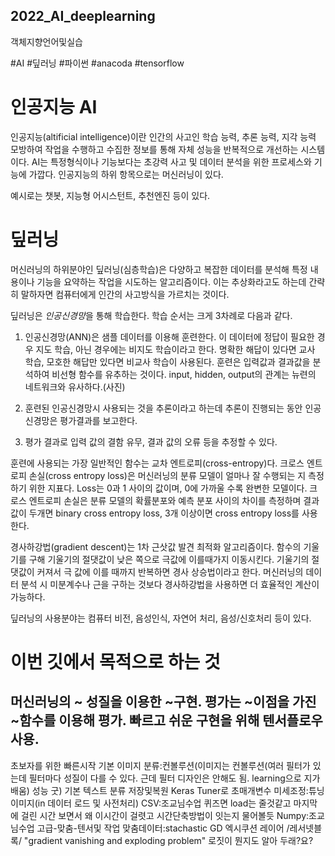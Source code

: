 ## 2022_AI_deeplearning
객체지향언어및실습

#AI #딮러닝 #파이썬 #anacoda #tensorflow

# 인공지능 AI
 인공지능(altificial intelligence)이란 인간의 사고인 학습 능력, 추론 능력, 지각 능력 모방하여 작업을 수행하고 수집한 정보를 통해 자체 성능을 반복적으로 개선하는 시스템이다. AI는 특정형식이나 기능보다는 초강력 사고 및 데이터 분석을 위한 프로세스와 기능에 가깝다. 인공지능의 하위 항목으로는 머신러닝이 있다.
 
  예시로는 챗봇, 지능형 어시스턴트, 추천엔진 등이 있다.

# 딮러닝
 머신러닝의 하위분야인 딮러닝(심층학습)은 다양하고 복잡한 데이터를 분석해 특정 내용이나 기능을 요약하는 작업을 시도하는 알고리즘이다. 이는 추상화라고도 하는데 간략히 말하자면 컴퓨터에게 인간의 사고방식을 가르치는 것이다. 
 
 딮러닝은 *인공신경망*을 통해 학습한다. 학습 순서는 크게 3차례로 다음과 같다.
 
 1. 인공신경망(ANN)은 샘플 데이터를 이용해 훈련한다. 이 데이터에 정답이 필요한 경우 지도 학습, 아닌 경우에는 비지도 학습이라고 한다. 명확한 해답이 있다면 교사 학습, 모호한 해답만 있다면 비교사 학습이 사용된다. 훈련은 입력값과 결과값을 분석하여 비선형 함수를 유추하는 것이다. input, hidden, output의 관계는 뉴련의 네트워크와 유사하다.(사진)
 
 2. 훈련된 인공신경망시 사용되는 것을 추론이라고 하는데 추론이 진행되는 동안 인공신경망은 평가결과를 보고한다. 
 
 3. 평가 결과로 입력 값의 결함 유무, 결과 값의 오류 등을 추정할 수 있다.
 
 훈련에 사용되는 가장 일반적인 함수는 교차 엔트로피(cross-entropy)다. 크로스 엔트로피 손실(cross entropy loss)은 머신러닝의 분류 모델이 얼마나 잘 수행되는 지 측정하기 위한 지표다. Loss는 0과 1 사이의 값이며, 0에 가까울 수록 완변한 모델이다. 크로스 엔트로피 손실은 분류 모델의 확률분포와 예측 분포 사이의 차이를 측정하며 결과 값이 두개면 binary cross entropy loss, 3개 이상이면 cross entropy loss를 사용한다. 
 
 경사하강법(gradient descent)는 1차 근삿값 발견 최적화 알고리즘이다. 함수의 기울기를 구해 기울기의 절댓값이 낮은 쪽으로 극값에 이를때가지 이동시킨다. 기울기의 절댓값이 커져서 극 값에 이를 때까지 반복하면 경사 상승법이라고 한다. 머신러닝의 데이터 분석 시 미분계수나 근을 구하는 것보다 경사하강법을 사용하면 더 효율적인 계산이 가능하다.
 
  딮러닝의 사용분야는 컴퓨터 비전, 음성인식, 자연어 처리, 음성/신호처리 등이 있다. 
  
  
# 이번 깃에서 목적으로 하는 것

머신러닝의 ~ 성질을 이용한 ~구현. 평가는 ~이점을 가진 ~함수를 이용해 평가. 빠르고 쉬운 구현을 위해 텐서플로우 사용. 
---
초보자를 위한 빠른시작
기본 이미지 분류:컨볼루션(이미지는 컨볼루션(여러 필터가 있는데 필터마다 성질이 다를 수 있다. 근데 필터 디자인은 안해도 됨. learning으로 지가 배움) 성능 굿)
기본 텍스트 분류
저장및복원
Keras Tuner로 초매개변수 미세조정:튜닝
이미지(in 데이터 로드 및 사전처리)
CSV:조교님수업 퀴즈면 load는 줄것같고 마지막에 걸린 시간 보면서 왜 이시간이 걸렷고 시간단축방법이 잇는지 물어볼듯
Numpy:조교님수업
고급-맞춤-텐서및 작업 
           맞춤데이터:stachastic GD 엑시쿠션 레이어 /레서넷블록/ "gradient vanishing and exploding problem"
     로짓이 뭔지도 알아 두래?요?

